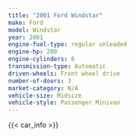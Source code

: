 ```yaml
---
title: "2001 Ford Windstar"
make: Ford
model: Windstar
year: 2001
engine-fuel-type: regular unleaded
engine-hp: 200
engine-cylinders: 6
transmission-type: Automatic
driven-wheels: Front wheel drive
number-of-doors: 3
market-category: N/A
vehicle-size: Midsize
vehicle-style: Passenger Minivan
---
```


{{< car_info >}}
